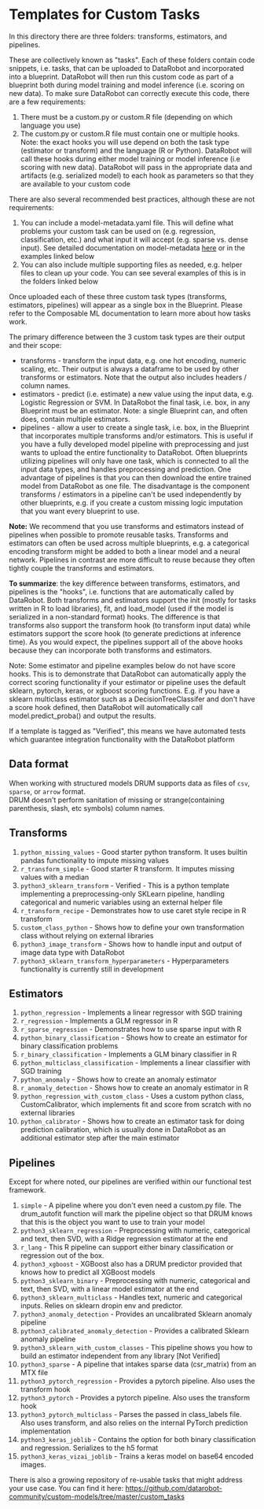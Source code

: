 # Templates for Custom Tasks

In this directory there are three folders: transforms, estimators, and pipelines. 

These are collectively known as "tasks". Each of these folders
contain code snippets, i.e. tasks, that can be uploaded to DataRobot and incorporated into a blueprint. 
DataRobot will then run this custom code as part of a blueprint both during model training and 
model inference (i.e. scoring on new data). To make sure DataRobot can correctly execute this code, 
there are a few requirements:

1. There must be a custom.py or custom.R file (depending on which language you use)
2. The custom.py or custom.R file must contain one or multiple hooks.
   Note: the exact hooks you will use depend on both the task type (estimator or transform) 
   and the language (R or Python). 
   DataRobot will call these hooks during either model training or model inference (i.e scoring with new data). 
   DataRobot will pass in the appropriate data and artifacts (e.g. serialized model) to each hook 
   as parameters so that they are available to your custom code
   
There are also several recommended best practices, although these are not requirements:
1. You can include a model-metadata.yaml file. This will define what problems your custom task can be used on 
   (e.g. regression, classification, etc.) and what input it will accept (e.g. sparse vs. dense input). 
   See detailed documentation on model-metadata 
   [here](https://github.com/datarobot/datarobot-user-models/blob/master/MODEL-METADATA.md)
   or in the examples linked below 
2. You can also include multiple supporting files as needed, e.g. helper files to clean up your code.
    You can see several examples of this is in the folders linked below

Once uploaded each of these three custom task types (transforms, estimators, pipelines) will appear as a single 
box in the Blueprint. Please refer to the Composable ML documentation to learn more about how tasks work.

The primary difference between the 3 custom task types are their output and their scope:

* transforms - transform the input data, e.g. one hot encoding, numeric scaling, etc. 
  Their output is always a dataframe to be used by other transforms or estimators. 
  Note that the output also includes headers / column names. 
* estimators - predict (i.e. estimate) a new value using the input data, e.g. Logistic Regression or SVM. 
  In DataRobot the final task, i.e. box, in any Blueprint must be an estimator. Note: a single Blueprint
  can, and often does, contain multiple estimators.
* pipelines - allow a user to create a single task, i.e. box, in the Blueprint that incorporates
  multiple transforms and/or estimators. This is useful if you have a fully developed model pipeline
  with preprocessing and just wants to upload the entire functionality to DataRobot. Often 
  blueprints utilizing pipelines will only have one task, which is connected to all the 
  input data types, and handles preprocessing and prediction. One advantage of pipelines is that you can 
  then download the entire trained model from DataRobot as one file. The disadvantage is the component 
  transforms / estimators in a pipeline can't be used independently by other blueprints, e.g. if 
  you create a custom missing logic imputation that you want every blueprint to use. 
  

**Note:** We recommend that you use transforms and estimators instead of pipelines when possible 
to promote reusable tasks. Transforms and estimators can often be used across multiple blueprints, 
e.g. a categorical encoding transform might be added to both a linear model and a neural network. 
Pipelines in contrast are more difficult to reuse because they often tightly couple the transforms 
and estimators. 

**To summarize**: the key difference between transforms, estimators, and pipelines
is the "hooks", i.e. functions that are automatically called by DataRobot. Both transforms and estimators support
the init (mostly for tasks written in R to load libraries), fit, and 
load_model (used if the model is serialized in a non-standard format) hooks. 
The difference is that transforms also support the transform hook (to transform input data) while estimators
support the score hook (to generate predictions at inference time).
As you would expect, the pipelines support all of the above hooks because they can incorporate 
both transforms and estimators.

Note: Some estimator and pipeline examples below do not have score hooks. This is to demonstrate that DataRobot
can automatically apply the correct scoring functionality if your estimator or pipeline uses the default
sklearn, pytorch, keras, or xgboost scoring functions. E.g. if you have a sklearn multiclass estimator such 
as a DecisionTreeClassifer and don't have a score hook defined, then DataRobot will automatically call 
model.predict_proba() and output the results.

If a template is tagged as "Verified", this means we have automated tests which guarantee
integration functionality with the DataRobot platform

## Data format

When working with structured models DRUM supports data as files of `csv`, `sparse`, or `arrow` format.   
DRUM doesn't perform sanitation of missing or strange(containing parenthesis, slash, etc symbols) column names.

## Transforms

1. `python_missing_values` - Good starter python transform. It uses builtin pandas functionality to impute
  missing values
2. `r_transform_simple` - Good starter R transform. It imputes missing values with a median
2. `python3_sklearn_transform` - Verified - This is a python template implementing a
   preprocessing-only SKLearn pipeline, handling categorical and numeric variables using
   an external helper file
3. `r_transform_recipe` - Demonstrates how to use caret style recipe in R transform
4. `custom_class_python` - Shows how to define your own transformation class without relying on
   external libraries
5. `python3_image_transform` - Shows how to handle input and output of image data type with DataRobot
6. `python3_sklearn_transform_hyperparameters` - Hyperparameters functionality is currently still in
  development

## Estimators

1. `python_regression` - Implements a linear regressor with SGD training
2. `r_regression` - Implements a GLM regressor in R
3. `r_sparse_regression` - Demonstrates how to use sparse input with R
4. `python_binary_classification` - Shows how to create an estimator for binary
  classification problems
5. `r_binary_classification` - Implements a GLM binary classifier in R
6. `python_multiclass_classification` - Implements a linear classifier with SGD training
7. `python_anomaly` - Shows how to create an anomaly estimator
8. `r_anomaly_detection`  - Shows how to create an anomaly estimator in R
9. `python_regression_with_custom_class` - Uses a custom python class, CustomCalibrator, which
  implements fit and score from scratch with no external libraries
10. `python_calibrator` - Shows how to create an estimator task for doing prediction calibration,
  which is usually done in DataRobot as an additional estimator step after the main estimator

## Pipelines

Except for where noted, our pipelines are verified within our functional test framework.

1. `simple` - A pipeline where you don't even need a custom.py file. The drum_autofit function will
    mark the pipeline object so that DRUM knows that this is the object you want to use to train your
    model
2. `python3_sklearn_regression` - Preprocessing with numeric, categorical and text, then SVD, with a
    Ridge regression estimator at the end
3. `r_lang` - This R pipeline can support either binary classification or regression out of the box.
4. `python3_xgboost` - XGBoost also has a DRUM predictor provided that knows how to predict all
    XGBoost models
5. `python3_sklearn_binary` - Preprocessing with numeric, categorical and text, then SVD, with a
    linear model estimator at the end
6. `python3_sklearn_multiclass` - Handles text, numeric and categorical inputs. Relies on sklearn
     dropin env and predictor. 
7. `python3_anomaly_detection` - Provides an uncalibrated Sklearn anomaly pipeline
8. `python3_calibrated_anomaly_detection` - Provides a calibrated Sklearn anomaly pipeline
9. `python3_sklearn_with_custom_classes` - This pipeline shows you how to build an estimator
    independent from any library [Not Verified]
10. `python3_sparse` - A pipeline that intakes sparse data (csr_matrix) from an MTX file
11. `python3_pytorch_regression` - Provides a pytorch pipeline. Also uses the transform hook
12. `python3_pytorch` - Provides a pytorch pipeline. Also uses the transform hook
13. `python3_pytorch_multiclass` - Parses the passed in class_labels file. Also uses transform, and
     also relies on the internal PyTorch prediction implementation
14. `python3_keras_joblib` - Contains the option for both binary classification and regression.
    Serializes to the h5 format
15. `python3_keras_vizai_joblib` - Trains a keras model on base64 encoded images.

There is also a growing repository of re-usable tasks that might address your use case. You can find
it here: https://github.com/datarobot-community/custom-models/tree/master/custom_tasks